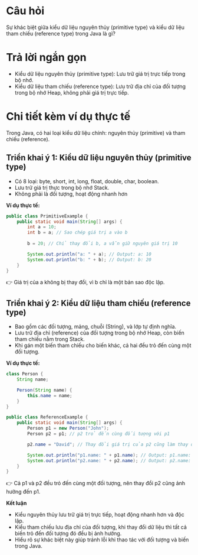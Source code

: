 # Câu hỏi
Sự khác biệt giữa kiểu dữ liệu nguyên thủy (primitive type) và kiểu dữ liệu tham chiếu (reference type) trong Java là gì?

# Trả lời ngắn gọn  
*	Kiểu dữ liệu nguyên thủy (primitive type): Lưu trữ giá trị trực tiếp trong bộ nhớ.
*	Kiểu dữ liệu tham chiếu (reference type): Lưu trữ địa chỉ của đối tượng trong bộ nhớ Heap, không phải giá trị trực tiếp.

# Chi tiết kèm ví dụ thực tế  
Trong Java, có hai loại kiểu dữ liệu chính: nguyên thủy (primitive) và tham chiếu (reference).

## Triển khai ý 1: Kiểu dữ liệu nguyên thủy (primitive type)
*	Có 8 loại: byte, short, int, long, float, double, char, boolean.
*	Lưu trữ giá trị thực trong bộ nhớ Stack.
*	Không phải là đối tượng, hoạt động nhanh hơn
  
**Ví dụ thực tế:**  
```java
public class PrimitiveExample {
    public static void main(String[] args) {
        int a = 10;
        int b = a; // Sao chép giá trị a vào b
        
        b = 20; // Chỉ thay đổi b, a vẫn giữ nguyên giá trị 10

        System.out.println("a: " + a); // Output: a: 10
        System.out.println("b: " + b); // Output: b: 20
    }
}
```  
👉 Giá trị của a không bị thay đổi, vì b chỉ là một bản sao độc lập.

## Triển khai ý 2: Kiểu dữ liệu tham chiếu (reference type) 
*	Bao gồm các đối tượng, mảng, chuỗi (String), và lớp tự định nghĩa.
*	Lưu trữ địa chỉ (reference) của đối tượng trong bộ nhớ Heap, còn biến tham chiếu nằm trong Stack.
*	Khi gán một biến tham chiếu cho biến khác, cả hai đều trỏ đến cùng một đối tượng.
 
**Ví dụ thực tế:**  
```java
class Person {
    String name;

    Person(String name) {
        this.name = name;
    }
}

public class ReferenceExample {
    public static void main(String[] args) {
        Person p1 = new Person("John");
        Person p2 = p1; // p2 trỏ đến cùng đối tượng với p1

        p2.name = "David"; // Thay đổi giá trị của p2 cũng làm thay đổi p1

        System.out.println("p1.name: " + p1.name); // Output: p1.name: David
        System.out.println("p2.name: " + p2.name); // Output: p2.name: David
    }
}

```  
👉 Cả p1 và p2 đều trỏ đến cùng một đối tượng, nên thay đổi p2 cũng ảnh hưởng đến p1.

**Kết luận**
*	Kiểu nguyên thủy lưu trữ giá trị trực tiếp, hoạt động nhanh hơn và độc lập.
*	Kiểu tham chiếu lưu địa chỉ của đối tượng, khi thay đổi dữ liệu thì tất cả biến trỏ đến đối tượng đó đều bị ảnh hưởng.
*	Hiểu rõ sự khác biệt này giúp tránh lỗi khi thao tác với đối tượng và biến trong Java.

